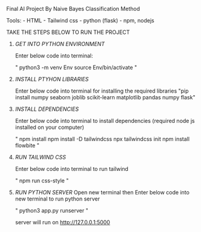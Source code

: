 Final AI Project By Naive Bayes Classification Method

Tools:
	- HTML
	- Tailwind css
	- python (flask)
	- npm, nodejs

TAKE THE STEPS BELOW TO RUN THE PROJECT

1. *GET INTO PYTHON ENVIRONMENT*

	Enter below code into terminal:

	"
	python3 -m venv Env
	source Env/bin/activate
	"



2. *INSTALL PTYHON LIBRARIES*

	Enter below code into terminal for installing the required libraries
	"pip install numpy seaborn joblib scikit-learn matplotlib pandas numpy flask"



3. *INSTALL DEPENDENCIES*

	Enter below code into terminal to install dependencies (required node js installed on your computer)

	"
	npm install
	npm install -D tailwindcss
	npx tailwindcss init
	npm install flowbite
	"



4. *RUN TAILWIND CSS*

	Enter below code into terminal to run tailwind
	
	"
	npm run css-style
	"



5. *RUN PYTHON SERVER*
	Open new terminal then Enter below code into new terminal to run python server

	"
	python3 app.py runserver
	"

	server will run on http://127.0.0.1:5000

